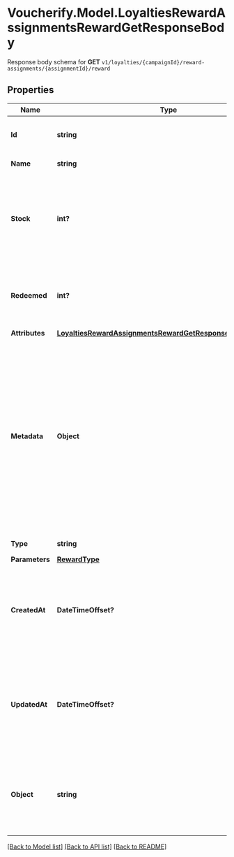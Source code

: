 # Voucherify.Model.LoyaltiesRewardAssignmentsRewardGetResponseBody
Response body schema for **GET** `v1/loyalties/{campaignId}/reward-assignments/{assignmentId}/reward`

## Properties

Name | Type | Description | Notes
------------ | ------------- | ------------- | -------------
**Id** | **string** | Unique reward ID, assigned by Voucherify. | [optional] 
**Name** | **string** | Reward name. | [optional] 
**Stock** | **int?** | Configurable for **material rewards**. The number of units of the product that you want to share as reward. | [optional] 
**Redeemed** | **int?** | Defines the number of already invoked (successful) reward redemptions.  | [optional] 
**Attributes** | [**LoyaltiesRewardAssignmentsRewardGetResponseBodyAttributes**](LoyaltiesRewardAssignmentsRewardGetResponseBodyAttributes.md) |  | [optional] 
**Metadata** | **Object** | The metadata object stores all custom attributes assigned to the reward. A set of key/value pairs that you can attach to a reward object. It can be useful for storing additional information about the reward in a structured format. | [optional] 
**Type** | **string** | Reward type. | [optional] 
**Parameters** | [**RewardType**](RewardType.md) |  | [optional] 
**CreatedAt** | **DateTimeOffset?** | Timestamp representing the date and time when the reward was created. The value is shown in the ISO 8601 format. | [optional] 
**UpdatedAt** | **DateTimeOffset?** | Timestamp representing the date and time when the reward was updated. The value is shown in the ISO 8601 format. | [optional] 
**Object** | **string** | The type of the object represented by the JSON. This object stores information about the reward. | 

[[Back to Model list]](../README.md#documentation-for-models) [[Back to API list]](../README.md#documentation-for-api-endpoints) [[Back to README]](../README.md)


